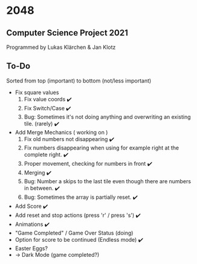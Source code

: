 # 2048

## Computer Science Project 2021
Programmed by Lukas Klärchen & Jan Klotz

## To-Do
Sorted from top (important) to bottom (not/less important)

* Fix square values
  1. Fix value coords ✔️
  2. Fix Switch/Case ✔️
  3. Bug: Sometimes it's not doing anything and overwriting an existing tile. (rarely) ✔️
* Add Merge Mechanics ( working on )
  1. Fix old numbers not disappearing ✔️
  2. Fix numbers disappearing when using for example right at the complete right. ✔️
  2. Proper movement, checking for numbers in front ✔️
  3. Merging ✔️
  4. Bug: Number a skips to the last tile even though there are numbers in between. ✔️
  5. Bug: Sometimes the array is partially reset. ✔️
* Add Score ✔️
* Add reset and stop actions (press 'r' / press 's') ✔️
* Animations ✔️
* "Game Completed" / Game Over Status (doing)
* Option for score to be continued (Endless mode) ✔️
* Easter Eggs?
* -> Dark Mode (game completed?)
